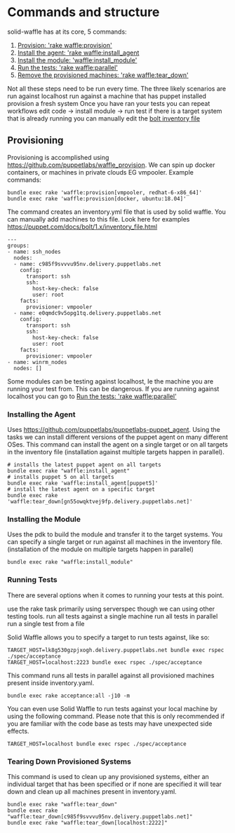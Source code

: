 # Commands and structure

solid-waffle has at its core, 5 commands: 

1. [Provision: 'rake waffle:provision'](#provision)
2. [Install the agent: 'rake waffle:install_agent](#agent)
3. [Install the module: 'waffle:install_module'](#module)
4. [Run the tests: 'rake waffle:parallel'](#test)
5. [Remove the provisioned machines: 'rake waffle:tear_down'](#teardown)

Not all these steps need to be run every time. The three likely scenarios are 
run against localhost
run against a machine that has puppet installed
provision a fresh system 
Once you have ran your tests you can repeat workflows
edit code -> install module -> run test
if there is a target system that is already running you can manually edit the [bolt inventory file](https://puppet.com/docs/bolt/1.x/inventory_file.html) 

<a name="provision"/>

## Provisioning

Provisioning is accomplished using https://github.com/puppetlabs/waffle_provision. We can spin up docker containers, or machines in private clouds EG vmpooler. Example commands:

```
bundle exec rake 'waffle:provision[vmpooler, redhat-6-x86_64]'
bundle exec rake 'waffle:provision[docker, ubuntu:18.04]'
```

The command creates an inventory.yml file that is used by solid waffle. You can manually add machines to this file. Look here for examples https://puppet.com/docs/bolt/1.x/inventory_file.html

```
---
groups:
- name: ssh_nodes
  nodes:
  - name: c985f9svvvu95nv.delivery.puppetlabs.net
    config:
      transport: ssh
      ssh:
        host-key-check: false
        user: root
    facts:
      provisioner: vmpooler
  - name: e0qmdc9v5opg1tq.delivery.puppetlabs.net
    config:
      transport: ssh
      ssh:
        host-key-check: false
        user: root
    facts:
      provisioner: vmpooler
- name: winrm_nodes
  nodes: []
```

Some modules can be testing against localhost, Ie the machine you are running your test from. This can be dangerous. If you are running against localhost you can go to [Run the tests: 'rake waffle:parallel'](#test)

<a name="agent"/>

### Installing the Agent

Uses https://github.com/puppetlabs/puppetlabs-puppet_agent. Using the tasks we can install different versions of the puppet agent on many different OSes. This command can install the agent on a single target or on all targets in the inventory file (installation against multiple targets happen in parallel).
 
```
# installs the latest puppet agent on all targets
bundle exec rake "waffle:install_agent" 
# installs puppet 5 on all targets
bundle exec rake 'waffle:install_agent[puppet5]' 
# install the latest agent on a specific target
bundle exec rake 'waffle:tear_down[gn55owqktvej9fp.delivery.puppetlabs.net]' 
```

<a name="module"/>

### Installing the Module

Uses the pdk to build the module and transfer it to the target systems. You can specify a single target or run against all machines in the inventory file. (installation of the module on multiple targets happen in parallel)
 
```
bundle exec rake "waffle:install_module"
```

<a name="test"/>

### Running Tests
There are several options when it comes to running your tests at this point.

use the rake task
primarily using serverspec though we can using other testing tools.
run all tests against a single machine
run all tests in parallel
run a single test from a file

Solid Waffle allows you to specify a target to run tests against, like so:

```
TARGET_HOST=lk8g530gzpjxogh.delivery.puppetlabs.net bundle exec rspec ./spec/acceptance
TARGET_HOST=localhost:2223 bundle exec rspec ./spec/acceptance
```

This command runs all tests in parallel against all provisioned machines present inside inventory.yaml.
 
```
bundle exec rake acceptance:all -j10 -m 
```

You can even use Solid Waffle to run tests against your local machine by using the following command. Please note that this is only recommended if you are familiar with the code base as tests may have unexpected side effects.

```
TARGET_HOST=localhost bundle exec rspec ./spec/acceptance
```
<a name="teardown"/>

### Tearing Down Provisioned Systems

This command is used to clean up any provisioned systems, either an individual target that has been specified or if none are specified it will tear down and clean up all machines present in inventory.yaml.
 
```
bundle exec rake "waffle:tear_down"
bundle exec rake "waffle:tear_down[c985f9svvvu95nv.delivery.puppetlabs.net]"
bundle exec rake "waffle:tear_down[localhost:2222]"
```